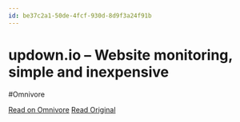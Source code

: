```yaml
---
id: be37c2a1-50de-4fcf-930d-8d9f3a24f91b
---
```


# updown.io – Website monitoring, simple and inexpensive
#Omnivore

[Read on Omnivore](https://omnivore.app/me/updown-io-website-monitoring-simple-and-inexpensive-191d6867198)
[Read Original](https://updown.io)

